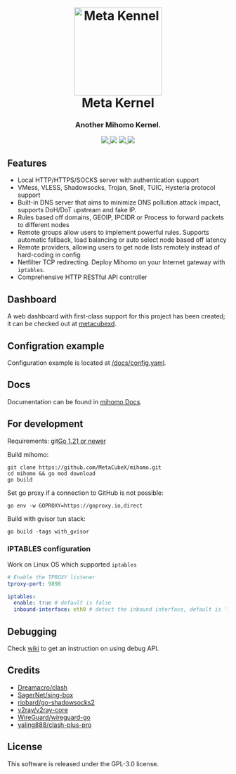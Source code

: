 <h1 align="center">
  <img src="Meta.png" alt="Meta Kennel" width="200">
  <br>Meta Kernel<br>
</h1>

<h3 align="center">Another Mihomo Kernel.</h3>

<p align="center">
  <a href="https://goreportcard.com/report/github.com/MetaCubeX/mihomo">
    <img src="https://goreportcard.com/badge/github.com/MetaCubeX/mihomo?style=flat-square">
  </a>
  <img src="https://img.shields.io/github/go-mod/go-version/MetaCubeX/mihomo/Alpha?style=flat-square">
  <a href="https://github.com/MetaCubeX/mihomo/releases">
    <img src="https://img.shields.io/github/release/MetaCubeX/mihomo/all.svg?style=flat-square">
  </a>
  <a href="https://github.com/MetaCubeX/mihomo">
    <img src="https://img.shields.io/badge/release-Meta-00b4f0?style=flat-square">
  </a>
</p>

## Features

- Local HTTP/HTTPS/SOCKS server with authentication support
- VMess, VLESS, Shadowsocks, Trojan, Snell, TUIC, Hysteria protocol support
- Built-in DNS server that aims to minimize DNS pollution attack impact, supports DoH/DoT upstream and fake IP.
- Rules based off domains, GEOIP, IPCIDR or Process to forward packets to different nodes
- Remote groups allow users to implement powerful rules. Supports automatic fallback, load balancing or auto select node
  based off latency
- Remote providers, allowing users to get node lists remotely instead of hard-coding in config
- Netfilter TCP redirecting. Deploy Mihomo on your Internet gateway with `iptables`.
- Comprehensive HTTP RESTful API controller

## Dashboard

A web dashboard with first-class support for this project has been created; it can be checked out at [metacubexd](https://github.com/MetaCubeX/metacubexd).

## Configration example

Configuration example is located at [/docs/config.yaml](https://github.com/MetaCubeX/mihomo/blob/Alpha/docs/config.yaml).

## Docs

Documentation can be found in [mihomo Docs](https://wiki.metacubex.one/).

## For development

Requirements:
git[Go 1.21 or newer](https://go.dev/dl/)

Build mihomo:

```shell
git clone https://github.com/MetaCubeX/mihomo.git
cd mihomo && go mod download
go build
```

Set go proxy if a connection to GitHub is not possible:

```shell
go env -w GOPROXY=https://goproxy.io,direct
```

Build with gvisor tun stack:

```shell
go build -tags with_gvisor
```

### IPTABLES configuration

Work on Linux OS which supported `iptables`

```yaml
# Enable the TPROXY listener
tproxy-port: 9898

iptables:
  enable: true # default is false
  inbound-interface: eth0 # detect the inbound interface, default is 'lo'
```

## Debugging

Check [wiki](https://wiki.metacubex.one/api/#debug) to get an instruction on using debug
API.

## Credits

- [Dreamacro/clash](https://github.com/Dreamacro/clash)
- [SagerNet/sing-box](https://github.com/SagerNet/sing-box)
- [riobard/go-shadowsocks2](https://github.com/riobard/go-shadowsocks2)
- [v2ray/v2ray-core](https://github.com/v2ray/v2ray-core)
- [WireGuard/wireguard-go](https://github.com/WireGuard/wireguard-go)
- [yaling888/clash-plus-pro](https://github.com/yaling888/clash)

## License

This software is released under the GPL-3.0 license.

